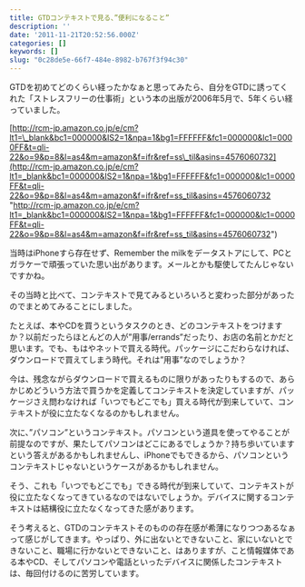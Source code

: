```yaml
---
title: GTDコンテキストで見る、”便利になること”
description: ''
date: '2011-11-21T20:52:56.000Z'
categories: []
keywords: []
slug: "0c28de5e-66f7-484e-8982-b767f3f94c30"
---
```

GTDを初めてどのくらい経ったかなぁと思ってみたら、自分をGTDに誘ってくれた「ストレスフリーの仕事術」という本の出版が2006年5月で、5年くらい経っていました。

[http://rcm-jp.amazon.co.jp/e/cm?lt1=\_blank&bc1=000000&IS2=1&npa=1&bg1=FFFFFF&fc1=000000&lc1=0000FF&t=qli-22&o=9&p=8&l=as4&m=amazon&f=ifr&ref=ss\_til&asins=4576060732](http://rcm-jp.amazon.co.jp/e/cm?lt1=_blank&bc1=000000&IS2=1&npa=1&bg1=FFFFFF&fc1=000000&lc1=0000FF&t=qli-22&o=9&p=8&l=as4&m=amazon&f=ifr&ref=ss_til&asins=4576060732 "http://rcm-jp.amazon.co.jp/e/cm?lt1=_blank&bc1=000000&IS2=1&npa=1&bg1=FFFFFF&fc1=000000&lc1=0000FF&t=qli-22&o=9&p=8&l=as4&m=amazon&f=ifr&ref=ss_til&asins=4576060732")

当時はiPhoneすら存在せず、Remember the milkをデータストアにして、PCとガラケーで頑張っていた思い出があります。メールとかも駆使してたんじゃないですかね。

その当時と比べて、コンテキストで見てみるといろいろと変わった部分があったのでまとめてみることにしました。

たとえば、本やCDを買うというタスクのとき、どのコンテキストをつけますか？以前だったらほとんどの人が”用事/errands”だったり、お店の名前とかだと思います。でも、もはやネットで買える時代。パッケージにこだわらなければ、ダウンロードで買えてしまう時代。それは”用事”なのでしょうか？

今は、残念ながらダウンロードで買えるものに限りがあったりもするので、あらかじめどういう方法で買うかを定義してコンテキストを決定していますが、パッケージさえ問わなければ「いつでもどこでも」買える時代が到来していて、コンテキストが役に立たなくなるのかもしれません。

次に、”パソコン”というコンテキスト。パソコンという道具を使ってやることが前提なのですが、果たしてパソコンはどこにあるでしょうか？持ち歩いていますという答えがあるかもしれませんし、iPhoneでもできるから、パソコンというコンテキストじゃないというケースがあるかもしれません。

そう、これも「いつでもどこでも」できる時代が到来していて、コンテキストが役に立たなくなってきているなのではないでしょうか。デバイスに関するコンテキストは結構役に立たなくなってきた感があります。

そう考えると、GTDのコンテキストそのものの存在感が希薄になりつつあるなぁって感じがしてきます。やっぱり、外に出ないとできないこと、家にいないとできないこと、職場に行かないとできないこと、はありますが、こと情報媒体である本やCD、そしてパソコンや電話といったデバイスに関係したコンテキストは、毎回付けるのに苦労しています。